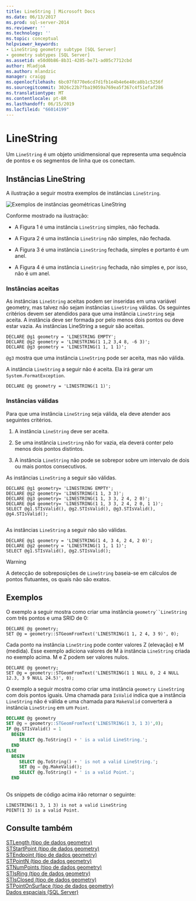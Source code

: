 ```yaml
---
title: LineString | Microsoft Docs
ms.date: 06/13/2017
ms.prod: sql-server-2014
ms.reviewer: ''
ms.technology: ''
ms.topic: conceptual
helpviewer_keywords:
- LineString geometry subtype [SQL Server]
- geometry subtypes [SQL Server]
ms.assetid: e50d0b86-8b31-4285-be71-ad05c7712cbd
author: MladjoA
ms.author: mlandzic
manager: craigg
ms.openlocfilehash: 6bc07f8770e6cd7d1fb1e4b4e6e40ca8b1c5256f
ms.sourcegitcommit: 3026c22b7fba19059a769ea5f367c4f51efaf286
ms.translationtype: MT
ms.contentlocale: pt-BR
ms.lasthandoff: 06/15/2019
ms.locfileid: "66014199"
---
```

# <a name="linestring"></a>LineString
  Um `LineString` é um objeto unidimensional que representa uma sequência de pontos e os segmentos de linha que os conectam.  
  
## <a name="linestring-instances"></a>Instâncias LineString  
 A ilustração a seguir mostra exemplos de instâncias `LineString`.  
  
 ![Exemplos de instâncias geométricas LineString](../../database-engine/media/linestring.gif "Exemplos de instâncias geométricas LineString")  
  
 Conforme mostrado na ilustração:  
  
-   A Figura 1 é uma instância `LineString` simples, não fechada.  
  
-   A Figura 2 é uma instância `LineString` não simples, não fechada.  
  
-   A Figura 3 é uma instância `LineString` fechada, simples e portanto é um anel.  
  
-   A Figura 4 é uma instância `LineString` fechada, não simples e, por isso, não é um anel.  
  
### <a name="accepted-instances"></a>Instâncias aceitas  
 As instâncias `LineString` aceitas podem ser inseridas em uma variável geometry, mas talvez não sejam instâncias `LineString` válidas. Os seguintes critérios devem ser atendidos para que uma instância `LineString` seja aceita. A instância deve ser formada por pelo menos dois pontos ou deve estar vazia. As instâncias LineString a seguir são aceitas.  
  
```  
DECLARE @g1 geometry = 'LINESTRING EMPTY';  
DECLARE @g2 geometry = 'LINESTRING(1 1,2 3,4 8, -6 3)';  
DECLARE @g3 geometry = 'LINESTRING(1 1, 1 1)';  
```  
  
 `@g3` mostra que uma instância `LineString` pode ser aceita, mas não válida.  
  
 A instância `LineString` a seguir não é aceita. Ela irá gerar um `System.FormatException`.  
  
```  
DECLARE @g geometry = 'LINESTRING(1 1)';  
```  
  
### <a name="valid-instances"></a>Instâncias válidas  
 Para que uma instância `LineString` seja válida, ela deve atender aos seguintes critérios.  
  
1.  A instância `LineString` deve ser aceita.  
  
2.  Se uma instância `LineString` não for vazia, ela deverá conter pelo menos dois pontos distintos.  
  
3.  A instância `LineString` não pode se sobrepor sobre um intervalo de dois ou mais pontos consecutivos.  
  
 As instâncias `LineString` a seguir são válidas.  
  
```  
DECLARE @g1 geometry= 'LINESTRING EMPTY';  
DECLARE @g2 geometry= 'LINESTRING(1 1, 3 3)';  
DECLARE @g3 geometry= 'LINESTRING(1 1, 3 3, 2 4, 2 0)';  
DECLARE @g4 geometry= 'LINESTRING(1 1, 3 3, 2 4, 2 0, 1 1)';  
SELECT @g1.STIsValid(), @g2.STIsValid(), @g3.STIsValid(), @g4.STIsValid();  
  
```  
  
 As instâncias `LineString` a seguir não são válidas.  
  
```  
DECLARE @g1 geometry = 'LINESTRING(1 4, 3 4, 2 4, 2 0)';  
DECLARE @g2 geometry = 'LINESTRING(1 1, 1 1)';  
SELECT @g1.STIsValid(), @g2.STIsValid();  
```  
  
> [!WARNING]  
>  A detecção de sobreposições de `LineString` baseia-se em cálculos de pontos flutuantes, os quais não são exatos.  
  
## <a name="examples"></a>Exemplos  
 O exemplo a seguir mostra como criar uma instância `geometry``LineString` com três pontos e uma SRID de 0:  
  
```  
DECLARE @g geometry;  
SET @g = geometry::STGeomFromText('LINESTRING(1 1, 2 4, 3 9)', 0);  
```  
  
 Cada ponto na instância `LineString` pode conter valores Z (elevação) e M (medida). Esse exemplo adiciona valores de M à instância `LineString` criada no exemplo acima. M e Z podem ser valores nulos.  
  
```  
DECLARE @g geometry;  
SET @g = geometry::STGeomFromText('LINESTRING(1 1 NULL 0, 2 4 NULL 12.3, 3 9 NULL 24.5)', 0);  
```  
  
 O exemplo a seguir mostra como criar uma instância `geometry LineString` com dois pontos iguais. Uma chamada para `IsValid` indica que a instância `LineString` não é válida e uma chamada para `MakeValid` converterá a instância `LineString` em um `Point`.  
  
```sql  
DECLARE @g geometry  
SET @g = geometry::STGeomFromText('LINESTRING(1 3, 1 3)',0);  
IF @g.STIsValid() = 1  
  BEGIN  
     SELECT @g.ToString() + ' is a valid LineString.';    
  END  
ELSE  
  BEGIN  
     SELECT @g.ToString() + ' is not a valid LineString.';  
     SET @g = @g.MakeValid();  
     SELECT @g.ToString() + ' is a valid Point.';    
  END  
  
```  
  
 Os snippets de código acima irão retornar o seguinte:  
  
```  
LINESTRING(1 3, 1 3) is not a valid LineString  
POINT(1 3) is a valid Point.  
```  
  
## <a name="see-also"></a>Consulte também  
 [STLength &#40;tipo de dados geometry&#41;](/sql/t-sql/spatial-geometry/stlength-geometry-data-type)   
 [STStartPoint &#40;tipo de dados geometry&#41;](/sql/t-sql/spatial-geometry/ststartpoint-geometry-data-type)   
 [STEndpoint &#40;tipo de dados geometry&#41;](/sql/t-sql/spatial-geometry/stendpoint-geometry-data-type)   
 [STPointN &#40;tipo de dados geometry&#41;](/sql/t-sql/spatial-geometry/stpointn-geometry-data-type)   
 [STNumPoints &#40;tipo de dados geometry&#41;](/sql/t-sql/spatial-geometry/stnumpoints-geometry-data-type)   
 [STIsRing &#40;tipo de dados geometry&#41;](/sql/t-sql/spatial-geometry/stisring-geometry-data-type)   
 [STIsClosed &#40;tipo de dados geometry&#41;](/sql/t-sql/spatial-geometry/stisclosed-geometry-data-type)   
 [STPointOnSurface &#40;tipo de dados geometry&#41;](/sql/t-sql/spatial-geometry/stpointonsurface-geometry-data-type)   
 [Dados espaciais &#40;SQL Server&#41;](../spatial/spatial-data-sql-server.md)  
  
  
